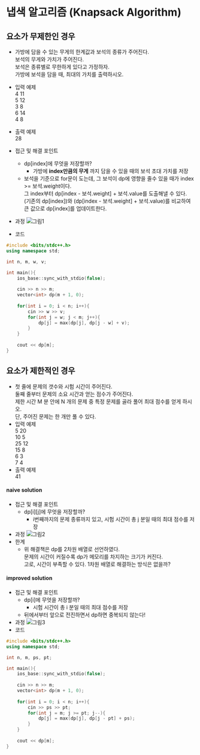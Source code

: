 # 냅색 알고리즘 (Knapsack Algorithm)
## 요소가 무제한인 경우
* 가방에 담을 수 있는 무게의 한계값과 보석의 종류가 주어진다. <br>
  보석의 무게와 가치가 주어진다. <br>
  보석은 종류별로 무한하게 있다고 가정하자. <br>
  가방에 보석을 담을 때, 최대의 가치를 출력하시오.
* 입력 예제 <br>
  4 11 <br>
  5 12  <br>
  3 8 <br>
  6 14 <br>
  4 8 <br>
* 출력 예제 <br>
  28

* 접근 및 해결 포인트
  * dp[index]에 무엇을 저장할까?
    * 가방에 __index만큼의 무게__ 까지 담을 수 있을 때의 보석 초대 가치를 저장
  * 보석을 기준으로 for문이 도는데, 그 보석이 dp에 영향을 줄수 있을 때가 index >= 보석.weight이다.  <br>
    그 index부터 dp[index - 보석.weight] + 보석.value를 도출해낼 수 있다. (기존의 dp[index])와 (dp[index - 보석.weight] + 보석.value)를 비교하여 큰 값으로 dp[index]를 업데이트한다.
    
* 과정
	![그림1](https://user-images.githubusercontent.com/52440668/88272849-4e01c400-cd14-11ea-95b9-075a3e3d8d54.png)

* 코드
```cpp
#include <bits/stdc++.h>
using namespace std;

int n, m, w, v;

int main(){
	ios_base::sync_with_stdio(false);
	
	cin >> n >> m;
	vector<int> dp(m + 1, 0);
	
	for(int i = 0; i < n; i++){
		cin >> w >> v;
		for(int j = w; j < m; j++){
			dp[j] = max(dp[j], dp[j - w] + v);
		}
	}
	
	cout << dp[m];
}
```
## 요소가 제한적인 경우
* 첫 줄에 문제의 갯수와 시험 시간이 주어진다. <br>
  둘째 줄부터 문제의 소요 시간과 얻는 점수가 주어진다. <br>
  제한 시간 M 분 안에 N 개의 문제 중 특정 문제를 골라 풀어 최대 점수를 얻게 하시오. <br>
  단, 주어진 문제는 한 개만 풀 수 있다.
* 입력 예제 <br>
	5 20 <br>
	10 5 <br>
	25 12 <br>
	15 8 <br>
	6 3 <br>
	7 4
* 출력 예제 <br>
	41
#### naive solution
* 접근 및 해결 포인트
	* dp[i][j]에 무엇을 저장할까?
		* i번째까지의 문제 종류까지 있고, 시험 시간이 총 j 분일 때의 최대 점수를 저장
* 과정
	![그림2](https://user-images.githubusercontent.com/52440668/88278784-ef414800-cd1d-11ea-8163-3a698d7be8ef.png)
* 한계
	* 위 해결책은 dp를 2차원 배열로 선언하였다. <br>
	  문제의 시간이 커질수록 dp가 메모리를 차지하는 크기가 커진다. <br>
	  고로, 시간이 부족할 수 있다. 1차원 배열로 해결하는 방식은 없을까?

#### improved solution
* 접근 및 해결 포인트
	* dp[i]에 무엇을 저장할까?
		* 시험 시간이 총 i 분일 때의 최대 점수를 저장
	* 뒤에서부터 앞으로 전진하면서 dp하면 중복되지 않는다!
* 과정
	![그림3](https://user-images.githubusercontent.com/52440668/88280044-16991480-cd20-11ea-9ee2-c9fd349b6e11.png)
* 코드
```cpp
#include <bits/stdc++.h>
using namespace std;

int n, m, ps, pt;

int main(){
	ios_base::sync_with_stdio(false);
	
	cin >> n >> m;
	vector<int> dp(m + 1, 0);
	
	for(int i = 0; i < n; i++){
		cin >> ps >> pt;
		for(int j = m; j >= pt; j--){
			dp[j] = max(dp[j], dp[j - pt] + ps);
		}
	}
	
	cout << dp[m];
}
```
